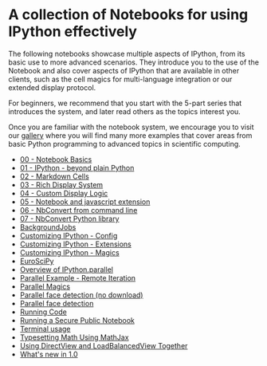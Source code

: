 # A collection of Notebooks for using IPython effectively

The following notebooks showcase multiple aspects of IPython, from its basic
use to more advanced scenarios.  They introduce you to the use of the Notebook
and also cover aspects of IPython that are available in other clients, such as
the cell magics for multi-language integration or our extended display
protocol.

For beginners, we recommend that you start with the 5-part series that
introduces the system, and later read others as the topics interest you.

Once you are familiar with the notebook system, we encourage you to visit our
[gallery](https://github.com/ipython/ipython/wiki/A-gallery-of-interesting-IPython-Notebooks)
where you will find many more examples that cover areas from basic Python
programming to advanced topics in scientific computing.

* [00 - Notebook Basics](http://nbviewer.ipython.org/url/github.com/ipython/ipython-in-depth/raw/master/notebooks/00%20-%20Notebook%20Basics.ipynb)
* [01 - IPython - beyond plain Python](http://nbviewer.ipython.org/url/github.com/ipython/ipython-in-depth/raw/master/notebooks/01%20-%20IPython%20-%20beyond%20plain%20Python.ipynb)
* [02 - Markdown Cells](http://nbviewer.ipython.org/url/github.com/ipython/ipython-in-depth/raw/master/notebooks/02%20-%20Markdown%20Cells.ipynb)
* [03 - Rich Display System](http://nbviewer.ipython.org/url/github.com/ipython/ipython-in-depth/raw/master/notebooks/03%20-%20Rich%20Display%20System.ipynb)
* [04 - Custom Display Logic](http://nbviewer.ipython.org/url/github.com/ipython/ipython-in-depth/raw/master/notebooks/04%20-%20Custom%20Display%20Logic.ipynb)
* [05 - Notebook and javascript extension](http://nbviewer.ipython.org/url/github.com/ipython/ipython-in-depth/raw/master/notebooks/05%20-%20Notebook%20and%20javascript%20extension.ipynb)
* [06 - NbConvert from command line](http://nbviewer.ipython.org/url/github.com/ipython/ipython-in-depth/raw/master/notebooks/06%20-%20NbConvert%20from%20command%20line.ipynb)
* [07 - NbConvert Python library](http://nbviewer.ipython.org/url/github.com/ipython/ipython-in-depth/raw/master/notebooks/07%20-%20NbConvert%20Python%20library.ipynb)
* [BackgroundJobs](http://nbviewer.ipython.org/url/github.com/ipython/ipython-in-depth/raw/master/notebooks/BackgroundJobs.ipynb)
* [Customizing IPython - Config](http://nbviewer.ipython.org/url/github.com/ipython/ipython-in-depth/raw/master/notebooks/Customizing%20IPython%20-%20Config.ipynb)
* [Customizing IPython - Extensions](http://nbviewer.ipython.org/url/github.com/ipython/ipython-in-depth/raw/master/notebooks/Customizing%20IPython%20-%20Extensions.ipynb)
* [Customizing IPython - Magics](http://nbviewer.ipython.org/url/github.com/ipython/ipython-in-depth/raw/master/notebooks/Customizing%20IPython%20-%20Magics.ipynb)
* [EuroSciPy](http://nbviewer.ipython.org/url/github.com/ipython/ipython-in-depth/raw/master/notebooks/EuroSciPy.ipynb)
* [Overview of IPython.parallel](http://nbviewer.ipython.org/url/github.com/ipython/ipython-in-depth/raw/master/notebooks/Overview%20of%20IPython.parallel.ipynb)
* [Parallel Example - Remote Iteration](http://nbviewer.ipython.org/url/github.com/ipython/ipython-in-depth/raw/master/notebooks/Parallel%20Example%20-%20Remote%20Iteration.ipynb)
* [Parallel Magics](http://nbviewer.ipython.org/url/github.com/ipython/ipython-in-depth/raw/master/notebooks/Parallel%20Magics.ipynb)
* [Parallel face detection (no download)](http://nbviewer.ipython.org/url/github.com/ipython/ipython-in-depth/raw/master/notebooks/Parallel%20face%20detection%20%28no%20download%29.ipynb)
* [Parallel face detection](http://nbviewer.ipython.org/url/github.com/ipython/ipython-in-depth/raw/master/notebooks/Parallel%20face%20detection.ipynb)
* [Running Code](http://nbviewer.ipython.org/url/github.com/ipython/ipython-in-depth/raw/master/notebooks/Running%20Code.ipynb)
* [Running a Secure Public Notebook](http://nbviewer.ipython.org/url/github.com/ipython/ipython-in-depth/raw/master/notebooks/Running%20a%20Secure%20Public%20Notebook.ipynb)
* [Terminal usage](http://nbviewer.ipython.org/url/github.com/ipython/ipython-in-depth/raw/master/notebooks/Terminal%20usage.ipynb)
* [Typesetting Math Using MathJax](http://nbviewer.ipython.org/url/github.com/ipython/ipython-in-depth/raw/master/notebooks/Typesetting%20Math%20Using%20MathJax.ipynb)
* [Using DirectView and LoadBalancedView Together](http://nbviewer.ipython.org/url/github.com/ipython/ipython-in-depth/raw/master/notebooks/Using%20DirectView%20and%20LoadBalancedView%20Together.ipynb)
* [What's new in 1.0](http://nbviewer.ipython.org/url/github.com/ipython/ipython-in-depth/raw/master/notebooks/What%27s%20new%20in%201.0.ipynb)
